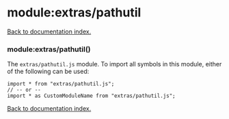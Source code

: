 # module:extras/pathutil

[Back to documentation index.](index.md)

<a name='extras_pathutil'></a>
### module:extras/pathutil()

The <code>extras/pathutil.js</code> module.
To import all symbols in this module, either of the following can be used:

    import * from "extras/pathutil.js";
    // -- or --
    import * as CustomModuleName from "extras/pathutil.js";

[Back to documentation index.](index.md)
